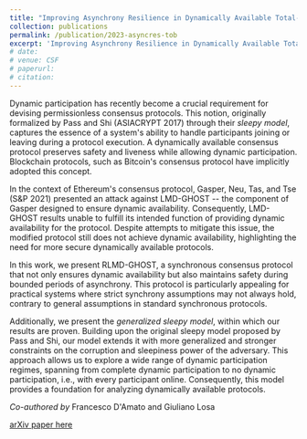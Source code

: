 ```yaml
---
title: "Improving Asynchrony Resilience in Dynamically Available Total-Order Broadcast Protocols"
collection: publications
permalink: /publication/2023-asyncres-tob
excerpt: 'Improving Asynchrony Resilience in Dynamically Available Total-Order Broadcast Protocols.'
# date: 
# venue: CSF
# paperurl: 
# citation: 
---
```


Dynamic participation has recently become a crucial requirement for devising permissionless consensus protocols. This notion, originally formalized by Pass and Shi (ASIACRYPT 2017) through their *sleepy model*, captures the essence of a system's ability to handle participants joining or leaving during a protocol execution. A dynamically available consensus protocol preserves safety and liveness while allowing dynamic participation. Blockchain protocols, such as Bitcoin's consensus protocol have implicitly adopted this concept.

In the context of Ethereum's consensus protocol, Gasper, Neu, Tas, and Tse (S&P 2021) presented an attack against LMD-GHOST -- the component of Gasper designed to ensure dynamic availability. Consequently, LMD-GHOST results unable to fulfill its intended function of providing dynamic availability for the protocol. Despite attempts to mitigate this issue, the modified protocol still does not achieve dynamic availability, highlighting the need for more secure dynamically available protocols.

In this work, we present RLMD-GHOST, a synchronous consensus protocol that not only ensures dynamic availability but also maintains safety during bounded periods of asynchrony. This protocol is particularly appealing for practical systems where strict synchrony assumptions may not always hold, contrary to general assumptions in standard synchronous protocols. 

Additionally, we present the *generalized sleepy model*, within which our results are proven. Building upon the original sleepy model proposed by Pass and Shi, our model extends it with more generalized and stronger constraints on the corruption and sleepiness power of the adversary. This approach allows us to explore a wide range of dynamic participation regimes, spanning from complete dynamic participation to no dynamic participation, i.e., with every participant online. Consequently, this model provides a foundation for analyzing dynamically available protocols.

_Co-authored by_ Francesco D'Amato and Giuliano Losa

[arXiv paper here](https://arxiv.org/abs/2309.05347) 



